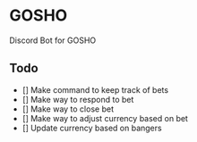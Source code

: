 # GOSHO
Discord Bot for GOSHO

## Todo
- [] Make command to keep track of bets
- [] Make way to respond to bet
- [] Make way to close bet
- [] Make way to adjust currency based on bet
- [] Update currency based on bangers
